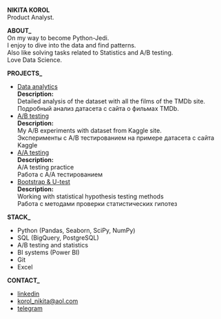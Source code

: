 **NIKITA KOROL**<br/>
Product Analyst.

**ABOUT_**<br/>
On my way to become Python-Jedi.<br/>
I enjoy to dive into the data and find patterns.<br/>
Also like solving tasks related to Statistics and A/B testing.<br/>
Love Data Science.

**PROJECTS_**<br/>
- [Data analytics](https://github.com/nikita-korol/Portfolio/blob/main/project_1%20movie%20TMDb.ipynb)<br/>
**Description:**<br/> Detailed analysis of the dataset with all the films of the TMDb site.<br/>
Подробный анализ датасета с сайта о фильмах TMDb.<br/>
- [A/B testing](https://github.com/nikita-korol/Portfolio/blob/main/Project_2%20AB%20Test.ipynb)<br/>
**Description:**<br/> My A/B experiments with dataset from Kaggle site.<br/>
Эксперименты с А/B тестированием на примере датасета с сайта Kaggle
- [A/A testing](https://github.com/nikita-korol/Portfolio/blob/main/aatest.ipynb)<br/>
**Description:**<br/>A/A testing practice<br/>
Работа с А/А тестированием
- [Bootstrap & U-test](https://github.com/nikita-korol/Portfolio/blob/main/bootstrap.ipynb)<br/>
**Description:**<br/> Working with statistical hypothesis testing methods<br/>
Работа с методами проверки статистических гипотез

**STACK_**<br/>
- Python (Pandas, Seaborn, SciPy, NumPy)
- SQL (BigQuery, PostgreSQL)
- A/B testing and statistics
- BI systems (Power BI)
- Git
- Excel

**CONTACT_**<br/>
   - [linkedin](https://www.linkedin.com/in/nikita-korol/) 
   - korol_nikita@aol.com 
   - [telegram](https://t.me/king_nick2)
